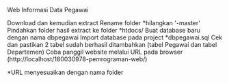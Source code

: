 Web Informasi Data Pegawai

Download dan kemudian extract
Rename folder *hilangkan '-master'
Pindahkan folder hasil extract ke folder *htdocs/
Buat database baru dengan nama dbpegawai
Import database pada project *dbpegawai.sql
Cek dan pastikan 2 tabel sudah berhasil ditambahkan (tabel Pegawai dan tabel Departemen)
Coba panggil website melalui URL pada browser (http://localhost/180030978-pemrograman-web/)

*URL menyesuaikan dengan nama folder
